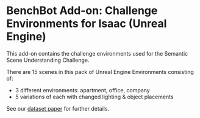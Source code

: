 # BenchBot Add-on: Challenge Environments for Isaac (Unreal Engine)

This add-on contains the challenge environments used for the Semantic Scene Understanding Challenge.

There are 15 scenes in this pack of Unreal Engine Environments consisting of:

- 3 different environments: apartment, office, company
- 5 variations of each with changed lighting & object placements

See our [dataset paper](https://arxiv.org/abs/2009.05246) for further details.

